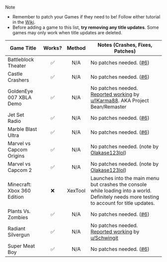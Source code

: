 > [!NOTE]
> - Remember to patch your Games if they need to be! Follow either tutorial in the [Wiki](https://github.com/XDanfr/FMX-Compatibility/wiki).
> - Before adding a game to this list, **try removing any title updates**. Some games may only work when title updates are deleted.

| Game Title                      | Works? | Method  | Notes (Crashes, Fixes, Patches)                                                                                                                                          |
|---------------------------------|:------:|:-------:|--------------------------------------------------------------------------------------------------------------------------------------------------------------------------|
| Battleblock Theater             |   ✅   |   N/A   | No patches needed. ([#6](https://github.com/XDanfr/FMX-Compatibility/pull/6))                                                                                            |
| Castle Crashers                 |   ✅   |   N/A   | No patches needed. ([#6](https://github.com/XDanfr/FMX-Compatibility/pull/6))                                                                                            |
| GoldenEye 007 XBLA Demo         |   ✅   |   N/A   | No patches needed. [Reported working](https://www.reddit.com/r/360hacks/comments/1jaq7p7) by [u/IKarma88](https://www.reddit.com/u/IKarma88/). AKA Project Bean/Remaster |
| Jet Set Radio                   |   ✅   |   N/A   | No patches needed. ([#6](https://github.com/XDanfr/FMX-Compatibility/pull/6))                                                                                            |
| Marble Blast Ultra              |   ✅   |   N/A   | No patches needed. ([#6](https://github.com/XDanfr/FMX-Compatibility/pull/6))                                                                                            |
| Marvel vs Capcom Origins        |   ✅   |   N/A   | No patches needed. (note by [Olakase123lol](https://github.com/olakase123lol))                                                                                           |
| Marvel vs Capcom 2              |   ✅   |   N/A   | No patches needed. (note by [Olakase123lol](https://github.com/olakase123lol))                                                                                           |
| Minecraft: Xbox 360 Edition     |   ❌   | XexTool | Launches into the main menu but crashes the console while loading into a world. Definitely needs more testing to account for title updates.                              |
| Plants Vs. Zombies              |   ✅   |   N/A   | No patches needed. ([#6](https://github.com/XDanfr/FMX-Compatibility/pull/6))                                                                                            |
| Radiant Silvergun               |   ✅   |   N/A   | No patches needed. [Reported working](https://www.reddit.com/r/360hacks/comments/1j87wwc/comment/mh3io2e) by [u/Schwingit](https://www.reddit.com/user/Schwingit/)       |
| Super Meat Boy                  |   ✅   |   N/A   | No patches needed. ([#6](https://github.com/XDanfr/FMX-Compatibility/pull/6))                                                                                            |
